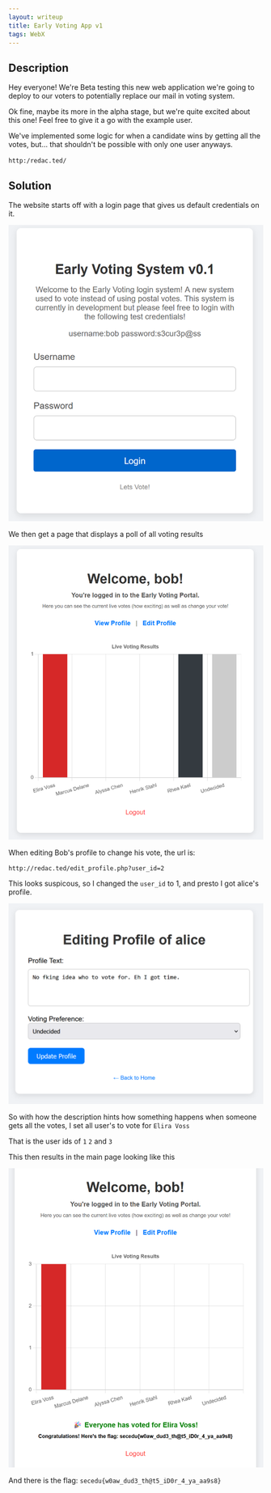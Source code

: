 ```yaml
---
layout: writeup
title: Early Voting App v1
tags: WebX
---
```


## Description

Hey everyone! We're Beta testing this new web application we're going to deploy to our voters to potentially replace our mail in voting system.

Ok fine, maybe its more in the alpha stage, but we're quite excited about this one! Feel free to give it a go with the example user.

We've implemented some logic for when a candidate wins by getting all the votes, but... that shouldn't be possible with only one user anyways.

<!--more-->

`http:/redac.ted/`



## Solution

The website starts off with a login page that gives us default credentials on it.

![Photo of the Login Page that gives login credentials `bob:s3cur3p@ss`](/assets/images/writeups_images/Early-Voting-System-v1/1.png)

We then get a page that displays a poll of all voting results

![Photo of the poll of voting results](/assets/images/writeups_images/Early-Voting-System-v1/2.png)

When editing Bob's profile to change his vote, the url is:

```text
http://redac.ted/edit_profile.php?user_id=2
```

This looks suspicous, so I changed the `user_id` to 1, and presto I got alice's profile.

![Image of Alice's profile page where we can change here vote](/assets/images/writeups_images/Early-Voting-System-v1/3.png)

So with how the description hints how something happens when someone gets all the votes, I set all user's to vote for `Elira Voss` 

That is the user ids of `1` `2` and `3`

This then results in the main page looking like this

![Image of the poll results after changing everyone to vote for Elira Voss, this results in the flag being displayed](/assets/images/writeups_images/Early-Voting-System-v1/4.png)

And there is the flag: `secedu{w0aw_dud3_th@t5_iD0r_4_ya_aa9s8}`
